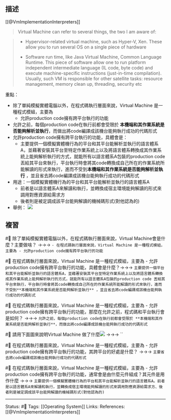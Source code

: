 ## 描述


[[@VmImplementationInterpreters]]
> Virtual Machine can refer to several things, the two I am aware of:

> - Hypervisor-related virtual machine, such as Hyper-V, Xen. These allow you to run several OS on a single piece of hardware
> 
> - Software run time, like Java Virtual Machine, Common Language Runtime. This piece of software allow one to run platform independent intermediate language (IL code, byte code) and execute machine-specific instructions (just-in-time compilation). Usually, such VM is responsible for other satellite tasks: resource management, memory clean up, threading, security etc

重點：
- 除了單純模擬實體電腦以外，在程式碼執行層面來說，Virtual Machine 是一種程式模組，主要為
	- 允許production code擁有跨平台執行的功能
- 允許之前，每個production code在執行前都會受限於 **本機端和其作業系統是否能夠解析並執行**，而做出將code編譯成該機台能夠執行成功的代碼形式
- 允許production code擁有跨平台執行的功能，具體會是：
	- 主要提供一個模擬實體機行為的平台和其平台能解析並執行的語言體系A，並藉著安裝其平台至特定作業系統上以及將語言體系轉換成其作業系統上能夠解析執行的方式，就能所有以語言體系A包裝的production code 丟給其平台來執行，平台執行時會將其code轉換成自己所在的作業系統所能解讀的形式來執行，進而不受到**本機端和其作業系統是否能夠解析並執行** ，並且省去將code編譯成該機台能夠執行成功的代碼形式
- 用途：一個模擬實體機行為的平台和其平台能解析並執行的語言體系A 
	- 前者是以語言體系A來解讀和執行，並轉換成宿主環境能夠解讀的形式來調用對應資源給需求方
	- 後者則是被定調成該平台能夠解讀的機械碼形式(對他認為的)
- 舉例：
![](https://pic2.zhimg.com/80/fc2d6adee7cfd35cd691b0a419dcd1a2_720w.jpg?source=1940ef5c)
## 複習

#🧠 除了單純模擬實體電腦以外，在程式碼執行層面來說，Virtual Machine會是什麼？主要做啥？ ->->-> `- 在程式碼執行層面來說，Virtual Machine 是一種程式模組，主要為 - 允許production code擁有跨平台執行的功能`
<!--SR:!2023-04-18,27,250-->

#🧠 在程式碼執行層面來說，Virtual Machine 是一種程式模組，主要為 - 允許production code擁有跨平台執行的功能，具體會是什麼？->->-> `主要提供一個平台和其平台能解析並執行的語言體系A，並藉著安裝其平台至特定作業系統上以及將語言體系轉換成其作業系統上能夠解析執行的方式，就能所有以語言體系A包裝的production code 丟給其平台來執行，平台執行時會將其code轉換成自己所在的作業系統所能解讀的形式來執行，進而不受到**本機端和其作業系統是否能夠解析並執行** ，並且省去將code編譯成該機台能夠執行成功的代碼形式`
<!--SR:!2023-05-11,35,230-->

#🧠 在程式碼執行層面來說，Virtual Machine 是一種程式模組，主要為 - 允許production code擁有跨平台執行的功能，那麼在允許之前，程式碼和平台執行會是如何？ ->->-> `允許之前，每個production code在執行前都會受限於 **本機端和其作業系統是否能夠解析並執行**，而做出將code編譯成該機台能夠執行成功的代碼形式`
<!--SR:!2023-04-16,26,250-->


#🧠 請用下面圖來說明Virtual Machine 做了什麼![](https://pic2.zhimg.com/80/fc2d6adee7cfd35cd691b0a419dcd1a2_720w.jpg?source=1940ef5c) ->->-> ``
<!--SR:!2023-04-18,27,250-->


#🧠 在程式碼執行層面來說，Virtual Machine 是一種程式模組，主要為 - 允許production code擁有跨平台執行的功能，其跨平台的好處是什麼？ ->->-> `主要省去將code編譯成該機台能夠執行成功的代碼形式`
<!--SR:!2023-04-19,28,250-->

#🧠 在程式碼執行層面來說，Virtual Machine 是一種程式模組，主要為 - 允許production code擁有跨平台執行的功能，通常會是由什麼元件組成？其元件是用作什麼 ->->-> `主要提供一個模擬實體機行為的平台和其平台能解析並執行的語言體系A。前者是以語言體系A來解讀和執行，並轉換成宿主環境能夠解讀的形式來調用對應資源給需求方、後者則是被定調成該平台能夠解讀的機械碼形式(對他認為的)`
<!--SR:!2023-04-20,24,230-->




---
Status: #🌱 
Tags:
[[Operating System]]
Links:
References:
[[@VmImplementationInterpreters]]